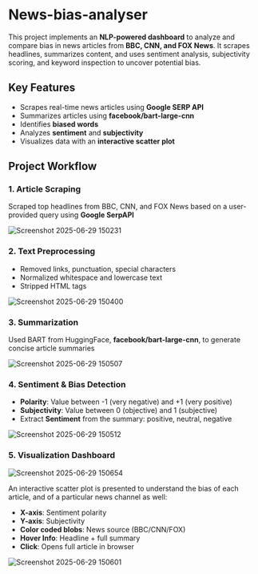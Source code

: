 # News-bias-analyser
This project implements an **NLP-powered dashboard** to analyze and compare bias in news articles from **BBC, CNN, and FOX News**. It scrapes headlines, summarizes content, and uses sentiment analysis, subjectivity scoring, and keyword inspection to uncover potential bias.

## Key Features
- Scrapes real-time news articles using **Google SERP API**
- Summarizes articles using **facebook/bart-large-cnn**
- Identifies **biased words**
- Analyzes **sentiment** and **subjectivity**
- Visualizes data with an **interactive scatter plot**

## Project Workflow
### 1. Article Scraping
Scraped top headlines from BBC, CNN, and FOX News based on a user-provided query using **Google SerpAPI**

![Screenshot 2025-06-29 150231](https://github.com/user-attachments/assets/d60109f4-4d63-4b56-9ed6-e2ae0e419473)

### 2. Text Preprocessing
- Removed links, punctuation, special characters
- Normalized whitespace and lowercase text
- Stripped HTML tags
  
![Screenshot 2025-06-29 150400](https://github.com/user-attachments/assets/fac6683d-b9ff-4453-a641-956d7bba05e7)

### 3. Summarization
Used BART from HuggingFace, **facebook/bart-large-cnn**, to generate concise article summaries

![Screenshot 2025-06-29 150507](https://github.com/user-attachments/assets/e8b2d9ff-0bc7-45e4-b4f0-107ee1c8966e)

### 4. Sentiment & Bias Detection
- **Polarity**: Value between -1 (very negative) and +1 (very positive)
- **Subjectivity**: Value between 0 (objective) and 1 (subjective)
- Extract **Sentiment** from the summary: positive, neutral, negative
  
![Screenshot 2025-06-29 150512](https://github.com/user-attachments/assets/fc54082d-1e3c-4049-bc51-c13604f71094)

### 5. Visualization Dashboard
![Screenshot 2025-06-29 150654](https://github.com/user-attachments/assets/d0cd6eed-49ec-4ad2-8960-0da777bed6ca)

An interactive scatter plot is presented to understand the bias of each article, and of a particular news channel as well:
- **X-axis**: Sentiment polarity
- **Y-axis**: Subjectivity
- **Color coded blobs**: News source (BBC/CNN/FOX)
- **Hover Info**: Headline + full summary
- **Click**: Opens full article in browser
  
![Screenshot 2025-06-29 150601](https://github.com/user-attachments/assets/120abc9d-1a03-4c76-8fc3-5444648d6089)
